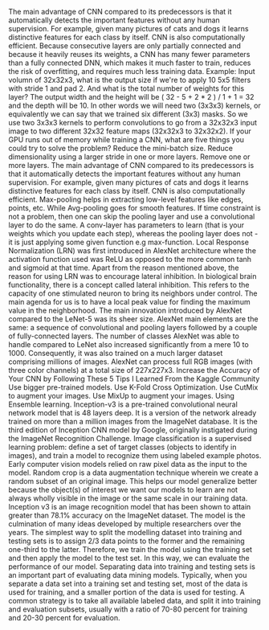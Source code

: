 The main advantage of CNN compared to its predecessors is that it automatically detects the important features without any human supervision. For example, given many pictures of cats and dogs it learns distinctive features for each class by itself. CNN is also computationally efficient.
Because consecutive layers are only partially connected and because it heavily reuses its weights, a CNN has many fewer parameters than a fully connected DNN, which makes it much faster to train, reduces the risk of overfitting, and requires much less training data.
Example: Input volumn of 32x32x3, what is the output size if we're to apply 10 5x5 filters with stride 1 and pad 2. And what is the total number of weights for this layer? The output width and the height will be ( 32 - 5 + 2 * 2 ) / 1 + 1 = 32 and the depth will be 10.
In other words we will need two (3x3x3) kernels, or equivalently we can say that we trained six different (3x3) masks. So we use two 3x3x3 kernels to perform convolutions to go from a 32x32x3 input image to two different 32x32 feature maps (32x32x3 to 32x32x2).
If your GPU runs out of memory while training a CNN, what are five things you could try to solve the problem? Reduce the mini-batch size. Reduce dimensionality using a larger stride in one or more layers. Remove one or more layers.
The main advantage of CNN compared to its predecessors is that it automatically detects the important features without any human supervision. For example, given many pictures of cats and dogs it learns distinctive features for each class by itself. CNN is also computationally efficient.
Max-pooling helps in extracting low-level features like edges, points, etc. While Avg-pooling goes for smooth features. If time constraint is not a problem, then one can skip the pooling layer and use a convolutional layer to do the same.
A conv-layer has parameters to learn (that is your weights which you update each step), whereas the pooling layer does not - it is just applying some given function e.g max-function.
Local Response Normalization (LRN) was first introduced in AlexNet architecture where the activation function used was ReLU as opposed to the more common tanh and sigmoid at that time. Apart from the reason mentioned above, the reason for using LRN was to encourage lateral inhibition.
In biological brain functionality, there is a concept called lateral inhibition. This refers to the capacity of one stimulated neuron to bring its neighbors under control. The main agenda for us is to have a local peak value for finding the maximum value in the neighborhood.
The main innovation introduced by AlexNet compared to the LeNet-5 was its sheer size. AlexNet main elements are the same: a sequence of convolutional and pooling layers followed by a couple of fully-connected layers.
The number of classes AlexNet was able to handle compared to LeNet also increased significantly from a mere 10 to 1000. Consequently, it was also trained on a much larger dataset comprising millions of images. AlexNet can process full RGB images (with three color channels) at a total size of 227x227x3.
Increase the Accuracy of Your CNN by Following These 5 Tips I Learned From the Kaggle Community
Use bigger pre-trained models.
Use K-Fold Cross Optimization.
Use CutMix to augment your images.
Use MixUp to augment your images.
Using Ensemble learning.
Inception-v3 is a pre-trained convolutional neural network model that is 48 layers deep. It is a version of the network already trained on more than a million images from the ImageNet database. It is the third edition of Inception CNN model by Google, originally instigated during the ImageNet Recognition Challenge.
Image classification is a supervised learning problem: define a set of target classes (objects to identify in images), and train a model to recognize them using labeled example photos. Early computer vision models relied on raw pixel data as the input to the model.
Random crop is a data augmentation technique wherein we create a random subset of an original image. This helps our model generalize better because the object(s) of interest we want our models to learn are not always wholly visible in the image or the same scale in our training data.
Inception v3 is an image recognition model that has been shown to attain greater than 78.1% accuracy on the ImageNet dataset. The model is the culmination of many ideas developed by multiple researchers over the years.
The simplest way to split the modelling dataset into training and testing sets is to assign 2/3 data points to the former and the remaining one-third to the latter. Therefore, we train the model using the training set and then apply the model to the test set. In this way, we can evaluate the performance of our model.
Separating data into training and testing sets is an important part of evaluating data mining models. Typically, when you separate a data set into a training set and testing set, most of the data is used for training, and a smaller portion of the data is used for testing.
A common strategy is to take all available labeled data, and split it into training and evaluation subsets, usually with a ratio of 70-80 percent for training and 20-30 percent for evaluation.
